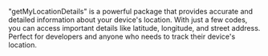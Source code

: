 "getMyLocationDetails" is a powerful package that provides accurate and detailed information about your device's location. With just a few codes, you can access important details like latitude, longitude, and street address. Perfect for developers and anyone who needs to track their device's location.